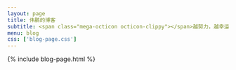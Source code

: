 ```yaml
---
layout: page
title: 伟鹏的博客
subtitle: <span class="mega-octicon octicon-clippy"></span>越努力，越幸运；越学习，越幸运。
menu: blog
css: ['blog-page.css']
---
```

{% include blog-page.html %}